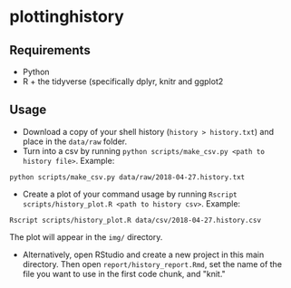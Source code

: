 # plottinghistory

## Requirements
* Python
* R + the tidyverse (specifically dplyr, knitr and ggplot2

## Usage
* Download a copy of your shell history (`history > history.txt`) and place in the `data/raw` folder. 
* Turn into a csv by running `python scripts/make_csv.py <path to history file>`.  Example: 
~~~
python scripts/make_csv.py data/raw/2018-04-27.history.txt
~~~
* Create a plot of your command usage by running `Rscript scripts/history_plot.R <path to history csv>`. Example: 
~~~
Rscript scripts/history_plot.R data/csv/2018-04-27.history.csv
~~~
The plot will appear in the `img/` directory.
* Alternatively, open RStudio and create a new project in this main directory.  Then open `report/history_report.Rmd`, 
set the name of the file you want to use in the first code chunk, and "knit." 
